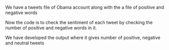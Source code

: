 We have a tweets file of Obama account along with the a file of positive and negative words

Now the code is to check the sentiment of each tweet by checking the number of 
positive and negative words in it.

We have developed the output where it gives number of positive, negative and neutral tweets
